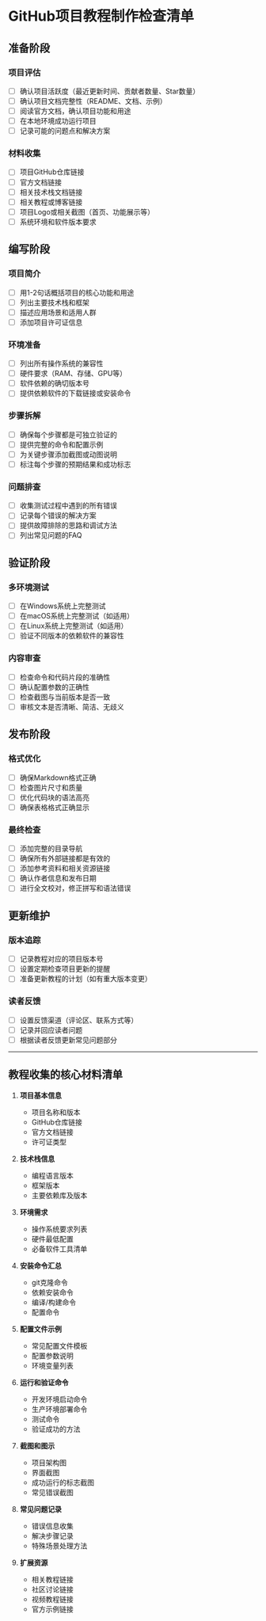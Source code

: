 # GitHub项目教程制作检查清单

## 准备阶段

### 项目评估
- [ ] 确认项目活跃度（最近更新时间、贡献者数量、Star数量）
- [ ] 确认项目文档完整性（README、文档、示例）
- [ ] 阅读官方文档，确认项目功能和用途
- [ ] 在本地环境成功运行项目
- [ ] 记录可能的问题点和解决方案

### 材料收集
- [ ] 项目GitHub仓库链接
- [ ] 官方文档链接
- [ ] 相关技术栈文档链接
- [ ] 相关教程或博客链接
- [ ] 项目Logo或相关截图（首页、功能展示等）
- [ ] 系统环境和软件版本要求

## 编写阶段

### 项目简介
- [ ] 用1-2句话概括项目的核心功能和用途
- [ ] 列出主要技术栈和框架
- [ ] 描述应用场景和适用人群
- [ ] 添加项目许可证信息

### 环境准备
- [ ] 列出所有操作系统的兼容性
- [ ] 硬件要求（RAM、存储、GPU等）
- [ ] 软件依赖的确切版本号
- [ ] 提供依赖软件的下载链接或安装命令

### 步骤拆解
- [ ] 确保每个步骤都是可独立验证的
- [ ] 提供完整的命令和配置示例
- [ ] 为关键步骤添加截图或动图说明
- [ ] 标注每个步骤的预期结果和成功标志

### 问题排查
- [ ] 收集测试过程中遇到的所有错误
- [ ] 记录每个错误的解决方案
- [ ] 提供故障排除的思路和调试方法
- [ ] 列出常见问题的FAQ

## 验证阶段

### 多环境测试
- [ ] 在Windows系统上完整测试
- [ ] 在macOS系统上完整测试（如适用）
- [ ] 在Linux系统上完整测试（如适用）
- [ ] 验证不同版本的依赖软件的兼容性

### 内容审查
- [ ] 检查命令和代码片段的准确性
- [ ] 确认配置参数的正确性
- [ ] 检查截图与当前版本是否一致
- [ ] 审核文本是否清晰、简洁、无歧义

## 发布阶段

### 格式优化
- [ ] 确保Markdown格式正确
- [ ] 检查图片尺寸和质量
- [ ] 优化代码块的语法高亮
- [ ] 确保表格格式正确显示

### 最终检查
- [ ] 添加完整的目录导航
- [ ] 确保所有外部链接都是有效的
- [ ] 添加参考资料和相关资源链接
- [ ] 确认作者信息和发布日期
- [ ] 进行全文校对，修正拼写和语法错误

## 更新维护

### 版本追踪
- [ ] 记录教程对应的项目版本号
- [ ] 设置定期检查项目更新的提醒
- [ ] 准备更新教程的计划（如有重大版本变更）

### 读者反馈
- [ ] 设置反馈渠道（评论区、联系方式等）
- [ ] 记录并回应读者问题
- [ ] 根据读者反馈更新常见问题部分

---

## 教程收集的核心材料清单

1. **项目基本信息**
   - 项目名称和版本
   - GitHub仓库链接
   - 官方文档链接
   - 许可证类型

2. **技术栈信息**
   - 编程语言版本
   - 框架版本
   - 主要依赖库及版本

3. **环境需求**
   - 操作系统要求列表
   - 硬件最低配置
   - 必备软件工具清单

4. **安装命令汇总**
   - git克隆命令
   - 依赖安装命令
   - 编译/构建命令
   - 配置命令

5. **配置文件示例**
   - 常见配置文件模板
   - 配置参数说明
   - 环境变量列表

6. **运行和验证命令**
   - 开发环境启动命令
   - 生产环境部署命令
   - 测试命令
   - 验证成功的方法

7. **截图和图示**
   - 项目架构图
   - 界面截图
   - 成功运行的标志截图
   - 常见错误截图

8. **常见问题记录**
   - 错误信息收集
   - 解决步骤记录
   - 特殊场景处理方法

9. **扩展资源**
   - 相关教程链接
   - 社区讨论链接
   - 视频教程链接
   - 官方示例链接
